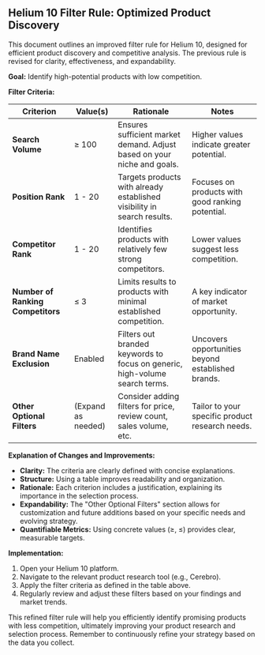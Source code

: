 ## Helium 10 Filter Rule: Optimized Product Discovery

This document outlines an improved filter rule for Helium 10, designed for efficient product discovery and competitive analysis.  The previous rule is revised for clarity, effectiveness, and expandability.


**Goal:** Identify high-potential products with low competition.


**Filter Criteria:**

| Criterion             | Value(s)          | Rationale                                                                     | Notes                                          |
|-----------------------|--------------------|-----------------------------------------------------------------------------|-------------------------------------------------|
| **Search Volume**      | ≥ 100              | Ensures sufficient market demand. Adjust based on your niche and goals.      |  Higher values indicate greater potential.       |
| **Position Rank**     | 1 - 20             | Targets products with already established visibility in search results.       | Focuses on products with good ranking potential.|
| **Competitor Rank**    | 1 - 20             | Identifies products with relatively few strong competitors.                    | Lower values suggest less competition.          |
| **Number of Ranking Competitors** | ≤ 3                 | Limits results to products with minimal established competition.             | A key indicator of market opportunity.         |
| **Brand Name Exclusion** | Enabled             | Filters out branded keywords to focus on generic, high-volume search terms. | Uncovers opportunities beyond established brands.|
| **Other Optional Filters** | (Expand as needed) | Consider adding filters for price, review count, sales volume, etc.          | Tailor to your specific product research needs. |


**Explanation of Changes and Improvements:**

* **Clarity:**  The criteria are clearly defined with concise explanations.
* **Structure:** Using a table improves readability and organization.
* **Rationale:** Each criterion includes a justification, explaining its importance in the selection process.
* **Expandability:** The "Other Optional Filters" section allows for customization and future additions based on your specific needs and evolving strategy.
* **Quantifiable Metrics:** Using concrete values (≥, ≤)  provides clear, measurable targets.



**Implementation:**

1. Open your Helium 10 platform.
2. Navigate to the relevant product research tool (e.g., Cerebro).
3. Apply the filter criteria as defined in the table above.
4. Regularly review and adjust these filters based on your findings and market trends.


This refined filter rule will help you efficiently identify promising products with less competition, ultimately improving your product research and selection process. Remember to continuously refine your strategy based on the data you collect.
